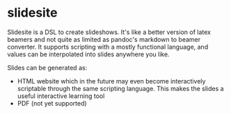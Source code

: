 # slidesite

Slidesite is a DSL to create slideshows. It's like a better version of latex beamers and not quite as limited as pandoc's markdown to beamer converter. 
It supports scripting with a mostly functional language, and values can be interpolated into slides anywhere you like.  

Slides can be generated as:
* HTML website which in the future may even become interactively scriptable through the same scripting language. This makes the slides a useful interactive learning tool
* PDF (not yet supported)

